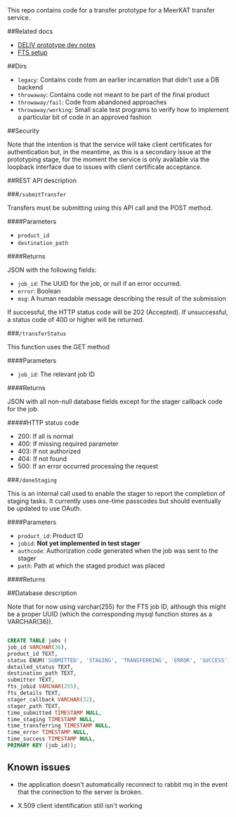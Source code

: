 This repo contains code for a transfer prototype for a MeerKAT transfer service.

##Related docs
* [DELIV prototype dev notes](https://docs.google.com/document/d/1Hj6m_Ya_mqGoXOwtQfCGe6KFXjEPXRDKqTrDOS0so7I/edit)
* [FTS setup](https://docs.google.com/document/d/1u6VLhZ6PYIK6yVwheAJqo5kDhm1d3Xz1d7pn1PGUnEk/edit)

##Dirs
* `legacy`: Contains code from an earlier incarnation that didn't use a DB backend
* `throwaway`: Contains code not meant to be part of the final product
* `throwaway/fail`: Code from abandoned approaches
* `throwaway/working`: Small scale test programs to verify how to implement a particular bit of code in an approved fashion

##Security

Note that the intention is that the service will take client certificates for
authentication but, in the meantime, as this is a secondary issue at the prototyping
stage, for the moment the service is only available via the loopback interface due to
issues with client certificate acceptance.

##REST API description

###`/submitTransfer`

Transfers must be submitting using this API call and the POST method.

####Parameters

* `product_id`
* `destination_path`

####Returns

JSON with the following fields:

* `job_id`: The UUID for the job, or null if an error occurred.
* `error`: Boolean
* `msg`: A human readable message describing the result of the submission

If successful, the HTTP status code will be 202 (Accepted).  If unsuccessful, a status
code of 400 or higher will be returned.

###`/transferStatus`

This function uses the GET method

####Parameters

* `job_id`: The relevant job ID

####Returns

JSON with all non-null database fields except for the stager callback code for the job.

#####HTTP status code
* 200: If all is normal
* 400: If missing required parameter
* 403: If not authorized
* 404: If not found
* 500: If an error occurred processing the request

###`/doneStaging`

This is an internal call used to enable the stager to report the completion of staging
tasks.  It currently uses one-time passcodes but should eventually be updated to use
OAuth.

####Parameters
* `product_id`: Product ID
* `jobid`: **Not yet implemented in test stager**
* `authcode`: Authorization code generated when the job was sent to the stager
* `path`: Path at which the staged product was placed

####Returns


##Database description

Note that for now using varchar(255) for the FTS job ID, although this might be a proper UUID
(which the corresponding mysql function stores as a VARCHAR(36)).

```sql

CREATE TABLE jobs (
job_id VARCHAR(36),
product_id TEXT,
status ENUM('SUBMITTED', 'STAGING', 'TRANSFERRING', 'ERROR', 'SUCCESS') NOT NULL,
detailed_status TEXT,
destination_path TEXT,
submitter TEXT,
fts_jobid VARCHAR(255),
fts_details TEXT,
stager_callback VARCHAR(32),
stager_path TEXT,
time_submitted TIMESTAMP NULL,
time_staging TIMESTAMP NULL,
time_transferring TIMESTAMP NULL,
time_error TIMESTAMP NULL,
time_success TIMESTAMP NULL,
PRIMARY KEY (job_id));

```

## Known issues

* the application doesn't automatically reconnect to rabbit mq in the event that the
  connection to the server is broken.

* X.509 client identification still isn't working

